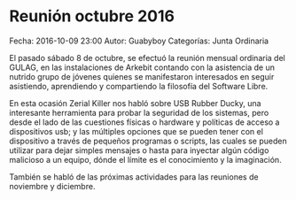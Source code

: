 Reunión octubre 2016
==================================

Fecha: 2016-10-09 23:00
Autor:  Guabyboy
Categorías: Junta Ordinaria

El pasado sábado 8 de octubre, se efectuó la reunión mensual ordinaria del GULAG, en las instalaciones de Arkebit contando con la asistencia de un nutrido grupo de jóvenes quienes se manifestaron interesados en seguir asistiendo, aprendiendo y compartiendo la filosofía del Software Libre.

En esta ocasión Zerial Killer nos habló sobre USB Rubber Ducky, una interesante herramienta para probar la seguridad de los sistemas, pero desde el lado de las cuestiones físicas o hardware y políticas de acceso a dispositivos usb; y las múltiples  opciones que se pueden tener con el dispositivo a través de pequeños programas o scripts, las cuales se pueden utilizar para dejar simples mensajes o hasta para inyectar algún código malicioso a un equipo, dónde el límite es el conocimiento y la imaginación.

También se habló de las próximas actividades para las reuniones de noviembre y diciembre.
